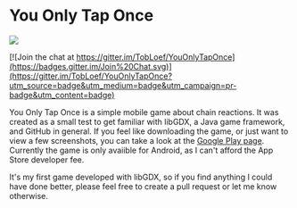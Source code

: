 # You Only Tap Once

![](http://i.imgur.com/i3PWDCb.png)

[![Join the chat at https://gitter.im/TobLoef/YouOnlyTapOnce](https://badges.gitter.im/Join%20Chat.svg)](https://gitter.im/TobLoef/YouOnlyTapOnce?utm_source=badge&utm_medium=badge&utm_campaign=pr-badge&utm_content=badge)

You Only Tap Once is a simple mobile game about chain reactions. It was created as a small test to get familiar with libGDX, a Java game framework, and GitHub in general. If you feel like downloading the game, or just want to view a few screenshots, you can take a look at the [Google Play page](https://play.google.com/store/apps/details?id=com.tobloef.yoto.android). Currently the game is only avaiible for Android, as I can't afford the App Store developer fee.

It's my first game developed with libGDX, so if you find anything I could have done better, please feel free to create a pull request or let me know otherwise.
